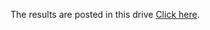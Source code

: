 The results are posted in this drive [Click here](https://drive.google.com/drive/folders/1o_yoM6rZ9JvAFgyNuO7uuT7TJLPQM7Sw?usp=sharing).